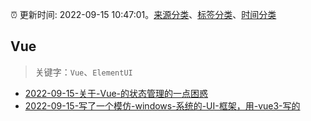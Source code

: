:alarm_clock: 更新时间: 2022-09-15 10:47:01。[来源分类](../README.md)、[标签分类](../TAGS.md)、[时间分类](../TIMELINE.md)

## Vue


> 关键字：`Vue`、`ElementUI`



- [2022-09-15-关于-Vue-的状态管理的一点困惑](https://www.v2ex.com/t/880332) 
- [2022-09-15-写了一个模仿-windows-系统的-UI-框架，用-vue3-写的](https://www.v2ex.com/t/880294) 